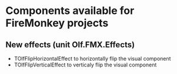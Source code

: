# Components available for FireMonkey projects

## New effects (unit Olf.FMX.Effects)

* TOlfFlipHorizontalEffect to horizontally flip the visual component
* TOlfFlipVerticalEffect to verticaly flip the visual component
